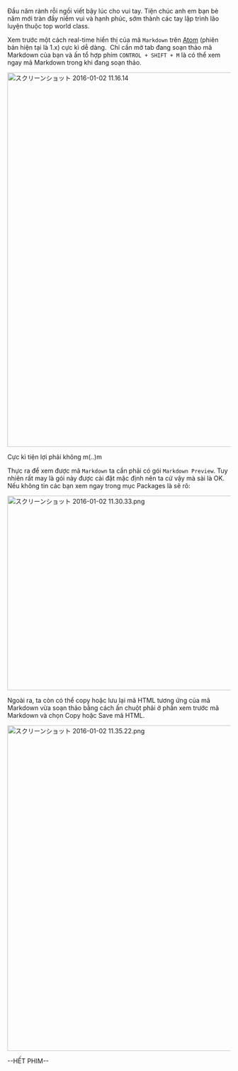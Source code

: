 Đầu năm rảnh rỗi ngồi viết bậy lúc cho vui tay. Tiện chúc anh em bạn bè năm mới tràn đầy niềm vui và hạnh phúc, sớm thành các tay lập trình lão luyện thuộc top world class.

Xem trước một cách real-time hiển thị của mã <code>Markdown</code> trên <a href="https://atom.io/">Atom</a> (phiên bản hiện tại là 1.x) cực kì dễ dàng.  Chỉ cần mở tab đang soạn thảo mã Markdown của bạn và ấn tổ hợp phím <code>CONTROL + SHIFT + M</code> là có thể xem ngay mã Markdown trong khi đang soạn thảo.

<img class="alignnone size-full wp-image-288" src="https://dofeet.files.wordpress.com/2016/01/e382b9e382afe383aae383bce383b3e382b7e383a7e38383e38388-2016-01-02-11-16-14.png" alt="スクリーンショット 2016-01-02 11.16.14" width="1435" height="843" />

Cực kì tiện lợi phải không m(..)m

Thực ra để xem được mã <code>Markdown</code> ta cần phải có gói <code>Markdown Preview</code>. Tuy nhiên rất may là gói này được cài đặt mặc định nên ta cứ vậy mà sài là OK. Nếu không tin các bạn xem ngay trong mục Packages là sẽ rõ:

<img class="alignnone size-full wp-image-301" src="https://dofeet.files.wordpress.com/2016/01/e382b9e382afe383aae383bce383b3e382b7e383a7e38383e38388-2016-01-02-11-30-33.png" alt="スクリーンショット 2016-01-02 11.30.33.png" width="1434" height="438" />

Ngoài ra, ta còn có thể copy hoặc lưu lại mã HTML tương ứng của mã Markdown vừa soạn thảo bằng cách ấn chuột phải ở phần xem trước mã Markdown và chọn Copy hoặc Save mã HTML.

<img class="alignnone size-full wp-image-311" src="https://dofeet.files.wordpress.com/2016/01/e382b9e382afe383aae383bce383b3e382b7e383a7e38383e38388-2016-01-02-11-35-221.png" alt="スクリーンショット 2016-01-02 11.35.22.png" width="1440" height="733" />

--HẾT PHIM--
